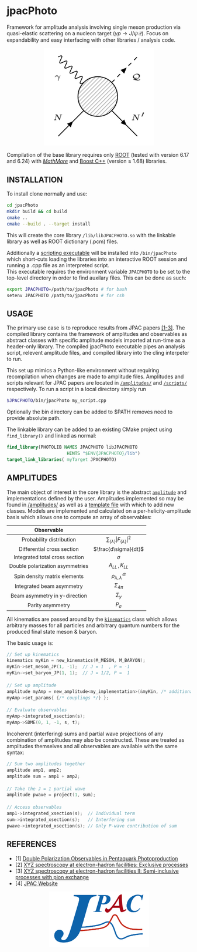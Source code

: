 #   jpacPhoto
Framework for amplitude analysis involving single meson production via quasi-elastic scattering on a nucleon target ($\gamma p \to J/\psi \mathcal{Q}$). Focus on expandability and easy interfacing with other libraries / analysis code. 

<p align="center">
  <img width="300" src="./doc/FeynmanDiagram.png">
</p>


Compilation of the base library requires only [ROOT](https://root.cern.ch/) (tested with version 6.17 and 6.24) with [*MathMore*](https://root.cern.ch/mathmore-library) and [Boost C++](https://www.boost.org/) (version $\geq$ 1.68) libraries.

##  INSTALLATION
To install clone normally and use:
```bash
cd jpacPhoto
mkdir build && cd build
cmake ..
cmake --build . --target install
```
This will create the core library `/lib/libJPACPHOTO.so` with the linkable library as well as ROOT dictionary (.pcm) files. 

Additionally a [scripting executable](./src/cling/jpacPhoto.cpp) will be installed into `/bin/jpacPhoto` which short-cuts loading the libraries into an interactive ROOT session and running a .cpp file as an interpreted script.   
This executable requires the environment variable `JPACPHOTO` to be set to the top-level directory in order to find auxilary files. This can be done as such:
```bash
export JPACPHOTO=/path/to/jpacPhoto # for bash
setenv JPACPHOTO /path/to/jpacPhoto # for csh
```

##  USAGE

The primary use case is to reproduce results from JPAC papers [[1-3]](#references). The compiled library contains the framework of amplitudes and observables as abstract classes with specific amplitude models imported at run-time as a header-only library. The compiled jpacPhoto executable pipes an analysis script, relevent amplitude files, and compiled library into the cling interpeter to run. 

This set up mimics a Python-like environment without requiring recompilation when changes are made to amplitude files. Amplitudes and scripts relevant for JPAC papers are located in [`/amplitudes/`](./amplitudes/) and [`/scripts/`](./scripts) respectively.  To run a script in a local directory simply run 
```bash
$JPACPHOTO/bin/jpacPhoto my_script.cpp
```
Optionally the bin directory can be added to $PATH removes need to provide absolute path.

The linkable library can be added to an existing CMake project using `find_library()` and linked as normal:
```cmake
find_library(PHOTOLIB NAMES JPACPHOTO libJPACPHOTO
                       HINTS "$ENV{JPACPHOTO}/lib")
target_link_libraries( myTarget JPACPHOTO)
```

##  AMPLITUDES
The main object of interest in the core library is the abstract [`amplitude`](./src/core/amplitude.hpp) and implementations defined by the user. Amplitudes implemented so may be found in [/amplitudes/](./amplitudes/) as well as a [template file](./amplitudes/template.hpp) with which to add new classes. Models are implemented and calculated on a per-helicity-amplitude basis which allows one to compute an array of observables:

| Observable                      |                                            |
|:-------------------------------:| :-----------------------------------------:|
| Probability distribution        | $\sum_{\{\lambda\}} \|F_{\{\lambda\}}\|^2$ |
| Differential cross section      | $\frac{d\sigma}{dt}$                       |
| Integrated total cross section  | $\sigma$                                   |
| Double polarization asymmetries | $A_{LL} \, ,K_{LL}$                        |
| Spin density matrix elements    | $\rho^\alpha_{\lambda,\lambda^\prime}$     |
| Integrated beam asymmetry       | $\Sigma_{4\pi}$                            |
| Beam asymmetry in y-direction   | $\Sigma_{y}$                               |
| Parity asymmetry                | $P_{\sigma}$                               |


All kinematics are passed around by the [`kinematics`](./src/core/kinematics.hpp) class which allows arbitrary masses for all particles and arbitrary quantum numbers for the produced final state meson & baryon.

The basic usage is:
```c++
// Set up kinematics
kinematics myKin = new_kinematics(M_MESON, M_BARYON);
myKin->set_meson_JP(1, -1);  // J = 1  , P = -1
myKin->set_baryon_JP(1, 1);  // J = 1/2, P =  1

// Set up amplitude
amplitude myAmp = new_amplitude<my_implementation>(&myKin, /* additional parameters */);
myAmp->set_params{ {/* couplings */} };

// Evaluate observables
myAmp->integrated_xsection(s);
myAmp->SDME(0, 1, -1, s, t);
```

Incoherent (interfering) sums and partial wave projections of any combination of amplitudes may also be constructed. These are treated as amplitudes themselves and all observables are available with the same syntax:
```c++
// Sum two amplitudes together
amplitude amp1, amp2;
amplitude sum = amp1 + amp2;

// Take the J = 1 partial wave
amplitude pwave = project(1, sum);

// Access observables
amp1->integrated_xsection(s);  // Individual term
sum->integrated_xsection(s);   // Interfering sum
pwave->integrated_xsection(s); // Only P-wave contribution of sum
```

##  REFERENCES
+ [1] [Double Polarization Observables in Pentaquark Photoproduction](https://arxiv.org/abs/1907.09393)
+ [2] [XYZ spectroscopy at electron-hadron facilities: Exclusive processes](https://arxiv.org/abs/2008.01001)
+ [3] [XYZ spectroscopy at electron-hadron facilities II: Semi-inclusive processes with pion exchange](https://arxiv.org/abs/2209.05882)
+ [4] [JPAC Website](http://cgl.soic.indiana.edu/jpac/index.php)

<p align="center">
  <img width="275" src="./doc/JPAClogo.png">
</p>